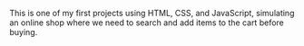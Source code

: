 This is one of my first projects using HTML, CSS, and JavaScript, simulating an online shop where we need to search and add items to the cart before buying.
